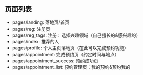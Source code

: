 ## 页面列表

- pages/landing: 落地页/首页
- pages/reg: 注册页
- pages/reg_tags: 注册：选择兴趣领域（自己擅长的&感兴趣的）
- pages/index: 推荐的人
- pages/profile: 个人主页落地页（在此可以完成预约功能）
- pages/appointment: 完成预约页（约定时间与地点）
- pages/appointment_success: 预约成功页
- pages/appointment_list: 预约管理页：我的预约&预约我的